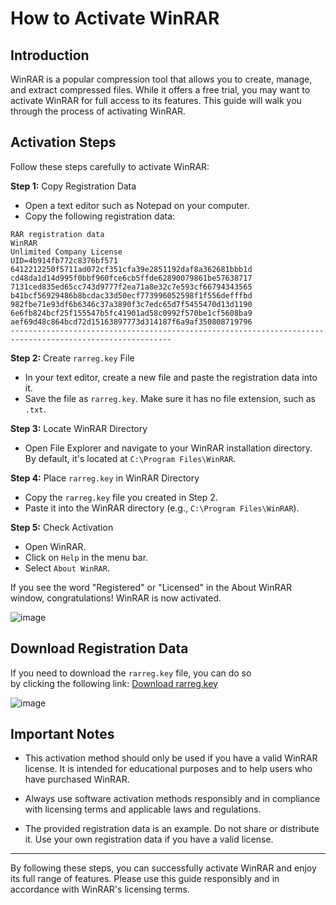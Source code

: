 

# How to Activate WinRAR




## Introduction

WinRAR is a popular compression tool that allows you to create, manage, and extract compressed files. While it offers a free trial, you may want to activate WinRAR for full access to its features. This guide will walk you through the process of activating WinRAR.

## Activation Steps

Follow these steps carefully to activate WinRAR:

**Step 1:** Copy Registration Data

- Open a text editor such as Notepad on your computer.
- Copy the following registration data:

```
RAR registration data
WinRAR
Unlimited Company License
UID=4b914fb772c8376bf571
6412212250f5711ad072cf351cfa39e2851192daf8a362681bbb1d
cd48da1d14d995f0bbf960fce6cb5ffde62890079861be57638717
7131ced835ed65cc743d9777f2ea71a8e32c7e593cf66794343565
b41bcf56929486b8bcdac33d50ecf773996052598f1f556defffbd
982fbe71e93df6b6346c37a3890f3c7edc65d7f5455470d13d1190
6e6fb824bcf25f155547b5fc41901ad58c0992f570be1cf5608ba9
aef69d48c864bcd72d15163897773d314187f6a9af350808719796
----------------------------------------------------------------------------------------------------------
```

**Step 2:** Create `rarreg.key` File

- In your text editor, create a new file and paste the registration data into it.
- Save the file as `rarreg.key`. Make sure it has no file extension, such as `.txt`.

**Step 3:** Locate WinRAR Directory

- Open File Explorer and navigate to your WinRAR installation directory. By default, it's located at `C:\Program Files\WinRAR`.

**Step 4:** Place `rarreg.key` in WinRAR Directory

- Copy the `rarreg.key` file you created in Step 2.
- Paste it into the WinRAR directory (e.g., `C:\Program Files\WinRAR`).

**Step 5:** Check Activation

- Open WinRAR.
- Click on `Help` in the menu bar.
- Select `About WinRAR`.

If you see the word "Registered" or "Licensed" in the About WinRAR window, congratulations! WinRAR is now activated.

![image](https://github.com/kamrullab/WinRAR/assets/128359757/900e99bb-b2a5-4156-a35f-8d9a9bb40b39)


## Download Registration Data 


If you need to download the `rarreg.key` file, you can do so <br> by clicking the following link: [Download rarreg.key](https://github.com/kamrullab/WinRAR/blob/main/rarreg.key)

![image](https://github.com/kamrullab/WinRAR/assets/128359757/17792998-79a8-4ce2-a03c-7c791f3787e8) <br>

## Important Notes

- This activation method should only be used if you have a valid WinRAR license. It is intended for educational purposes and to help users who have purchased WinRAR.

- Always use software activation methods responsibly and in compliance with licensing terms and applicable laws and regulations.

- The provided registration data is an example. Do not share or distribute it. Use your own registration data if you have a valid license.

---

By following these steps, you can successfully activate WinRAR and enjoy its full range of features. Please use this guide responsibly and in accordance with WinRAR's licensing terms.




